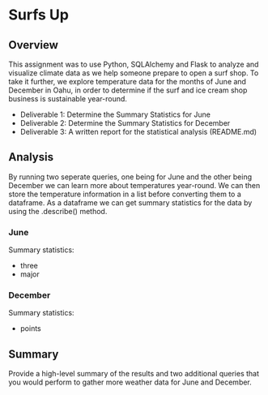 # Surfs Up 

## Overview

This assignment was to use Python, SQLAlchemy and Flask to analyze and visualize climate data as we help someone prepare to open a surf shop. To take it further, we explore temperature data for the months of June and December in Oahu, in order to determine if the surf and ice cream shop business is sustainable year-round.

* Deliverable 1: Determine the Summary Statistics for June
* Deliverable 2: Determine the Summary Statistics for December
* Deliverable 3: A written report for the statistical analysis (README.md)

## Analysis
By running two seperate queries, one being for June and the other being December we can learn more about temperatures year-round. We can then store the temperature information in a list before converting them to a dataframe. As a dataframe we can get summary statistics for the data by using the .describe() method. 

### June
Summary statistics:
* three
* major

### December
Summary statistics:
* points

## Summary
Provide a high-level summary of the results and two additional queries that you would perform to gather more weather data for June and December.
